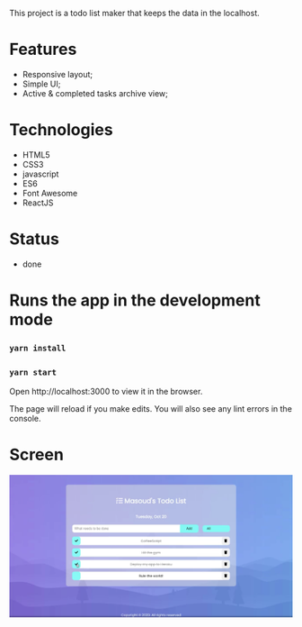 This project is a todo list maker that keeps the data in the localhost.

# Features
- Responsive layout;
- Simple UI;
- Active & completed tasks archive view;

# Technologies
- HTML5
- CSS3
- javascript
- ES6
- Font Awesome
- ReactJS

# Status
- done

# Runs the app in the development mode 

### `yarn install`

### `yarn start`

Open http://localhost:3000 to view it in the browser.

The page will reload if you make edits.
You will also see any lint errors in the console.

# Screen

![](src/img/screenshot.jpg)
